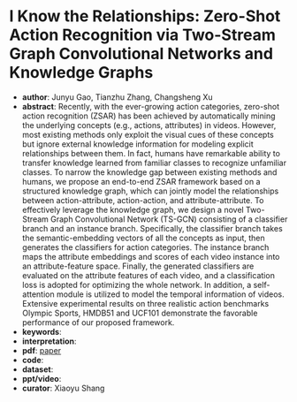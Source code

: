 # I Know the Relationships: Zero-Shot Action Recognition via Two-Stream Graph Convolutional Networks and Knowledge Graphs  
- **author**: Junyu Gao, Tianzhu Zhang, Changsheng Xu    
- **abstract**: Recently, with the ever-growing action categories, zero-shot action recognition (ZSAR) has been achieved by automatically mining the underlying concepts (e.g., actions, attributes) in videos. However, most existing methods only exploit the visual cues of these concepts but ignore external knowledge information for modeling explicit relationships between them. In fact, humans have remarkable ability to transfer knowledge learned from familiar classes to recognize unfamiliar classes. To narrow the knowledge gap between existing methods and humans, we propose an end-to-end ZSAR framework based on a structured knowledge graph, which can jointly model the relationships between action-attribute, action-action, and attribute-attribute. To effectively leverage the knowledge graph, we design a novel Two-Stream Graph Convolutional Network (TS-GCN) consisting of a classifier branch and an instance branch. Specifically, the classifier branch takes the semantic-embedding vectors of all the concepts as input, then generates the classifiers for action categories. The instance branch maps the attribute embeddings and scores of each video instance into an attribute-feature space. Finally, the generated classifiers are evaluated on the attribute features of each video, and a classification loss is adopted for optimizing the whole network. In addition, a self-attention module is utilized to model the temporal information of videos. Extensive experimental results on three realistic action benchmarks Olympic Sports, HMDB51 and UCF101 demonstrate the favorable performance of our proposed framework.
- **keywords**: 
- **interpretation**:
- **pdf**: [paper](https://aaai.org/ojs/index.php/AAAI/article/view/4843/4716)
- **code**: 
- **dataset**:  
- **ppt/video**:
- **curator**: Xiaoyu Shang 
